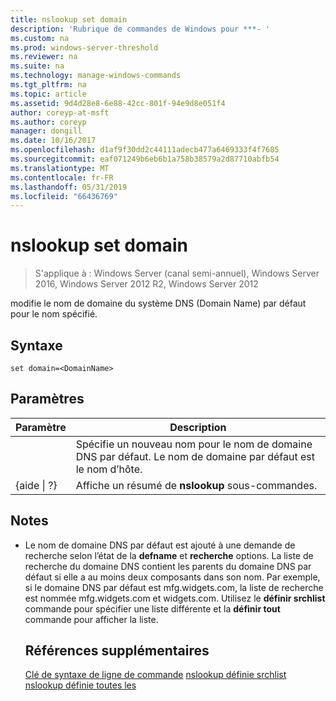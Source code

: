 ```yaml
---
title: nslookup set domain
description: 'Rubrique de commandes de Windows pour ***- '
ms.custom: na
ms.prod: windows-server-threshold
ms.reviewer: na
ms.suite: na
ms.technology: manage-windows-commands
ms.tgt_pltfrm: na
ms.topic: article
ms.assetid: 9d4d28e8-6e88-42cc-801f-94e9d8e051f4
author: coreyp-at-msft
ms.author: coreyp
manager: dongill
ms.date: 10/16/2017
ms.openlocfilehash: d1af9f30dd2c44111adecb477a6469333f4f7685
ms.sourcegitcommit: eaf071249b6eb6b1a758b38579a2d87710abfb54
ms.translationtype: MT
ms.contentlocale: fr-FR
ms.lasthandoff: 05/31/2019
ms.locfileid: "66436769"
---
```

# <a name="nslookup-set-domain"></a>nslookup set domain

>S'applique à : Windows Server (canal semi-annuel), Windows Server 2016, Windows Server 2012 R2, Windows Server 2012

modifie le nom de domaine du système DNS (Domain Name) par défaut pour le nom spécifié.
## <a name="syntax"></a>Syntaxe
```
set domain=<DomainName>
```
## <a name="parameters"></a>Paramètres

|    Paramètre    |                                           Description                                           |
|-----------------|-------------------------------------------------------------------------------------------------|
|  <DomainName>   | Spécifie un nouveau nom pour le nom de domaine DNS par défaut. Le nom de domaine par défaut est le nom d’hôte. |
| {aide &#124; ?} |                      Affiche un résumé de **nslookup** sous-commandes.                      |

## <a name="remarks"></a>Notes
- Le nom de domaine DNS par défaut est ajouté à une demande de recherche selon l’état de la **defname** et **recherche** options. La liste de recherche du domaine DNS contient les parents du domaine DNS par défaut si elle a au moins deux composants dans son nom. Par exemple, si le domaine DNS par défaut est mfg.widgets.com, la liste de recherche est nommée mfg.widgets.com et widgets.com. Utilisez le **définir srchlist** commande pour spécifier une liste différente et la **définir tout** commande pour afficher la liste.
  ## <a name="additional-references"></a>Références supplémentaires
  [Clé de syntaxe de ligne de commande](command-line-syntax-key.md)
  [nslookup définie srchlist](nslookup-set-srchlist.md)
  [nslookup définie toutes les](nslookup-set-all.md)
